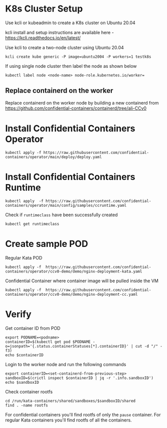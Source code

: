 # K8s Cluster Setup
Use kcli or kubeadmin to create a K8s cluster on Ubuntu 20.04

kcli install and setup instructions are available here - 
https://kcli.readthedocs.io/en/latest/

Use kcli to create a two-node cluster using Ubuntu 20.04 

```
kcli create kube generic -P image=ubuntu2004 -P workers=1 testk8s
```

If using single node cluster then label the node as shown below
```
kubectl label node <node-name> node-role.kubernetes.io/worker=
```

## Replace containerd on the worker

Replace containerd on the worker node by building a new containerd from https://github.com/confidential-containers/containerd/tree/ali-CCv0

# Install Confidential Containers Operator

```
kubectl apply -f https://raw.githubusercontent.com/confidential-containers/operator/main/deploy/deploy.yaml
```

# Install Confidential Containers Runtime

```
kubectl apply  -f https://raw.githubusercontent.com/confidential-containers/operator/main/config/samples/ccruntime.yaml
```

Check if `runtimeclass` have been successfully created
```
kubectl get runtimeclass
```

# Create sample POD

Regular Kata POD
```
kubectl apply -f  https://raw.githubusercontent.com/confidential-containers/operator/ccv0-demo/demo/nginx-deployment-kata.yaml
```

Confidential Container where container image will be pulled inside the VM
```
kubectl apply -f  https://raw.githubusercontent.com/confidential-containers/operator/ccv0-demo/demo/nginx-deployment-cc.yaml
```

# Verify 

Get container ID from POD

```
export PODNAME=<podname>
containerID=$(kubectl get pod $PODNAME -o=jsonpath='{.status.containerStatuses[*].containerID}' | cut -d "/" -f3)
echo $containerID
```

Login to the worker node and run the following commands
```
export containerID=<set-containerd-from-previous-step>
sandboxID=$(crictl inspect $containerID | jq -r '.info.sandboxID')
echo $sandboxID
```

Check container rootfs 
```
cd /run/kata-containers/shared/sandboxes/$sandboxID/shared
find . -name rootfs
```

For confidential containers you'll find rootfs of only the `pause` container.
For regular Kata containers you'll find rootfs of all the containers. 
